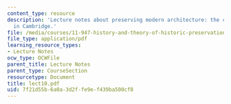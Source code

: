 ```yaml
---
content_type: resource
description: 'Lecture notes about preserving modern architecture: the case of Aalto
  in Cambridge.'
file: /media/courses/11-947-history-and-theory-of-historic-preservation-spring-2007/7f21d55b6a0a3d2ffe9ef439ba500cf8_lect10.pdf
file_type: application/pdf
learning_resource_types:
- Lecture Notes
ocw_type: OCWFile
parent_title: Lecture Notes
parent_type: CourseSection
resourcetype: Document
title: lect10.pdf
uid: 7f21d55b-6a0a-3d2f-fe9e-f439ba500cf8
---
```

